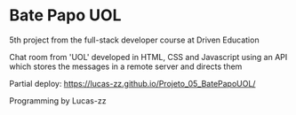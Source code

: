 # Bate Papo UOL

5th project from the full-stack developer course at Driven Education

Chat room from 'UOL' developed in HTML, CSS and Javascript using an API which stores the messages in a remote server and directs them

Partial deploy: https://lucas-zz.github.io/Projeto_05_BatePapoUOL/

Programming by Lucas-zz
